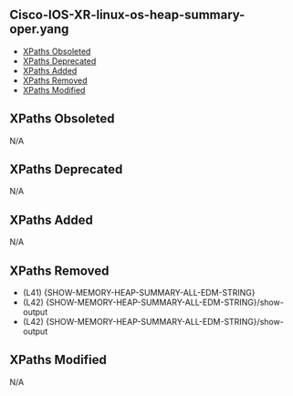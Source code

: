 ## Cisco-IOS-XR-linux-os-heap-summary-oper.yang

- [XPaths Obsoleted](#xpaths-obsoleted)
- [XPaths Deprecated](#xpaths-deprecated)
- [XPaths Added](#xpaths-added)
- [XPaths Removed](#xpaths-removed)
- [XPaths Modified](#xpaths-modified)

## XPaths Obsoleted

N/A

## XPaths Deprecated

N/A

## XPaths Added

N/A

## XPaths Removed

- (L41)	{SHOW-MEMORY-HEAP-SUMMARY-ALL-EDM-STRING}
- (L42)	{SHOW-MEMORY-HEAP-SUMMARY-ALL-EDM-STRING}/show-output
- (L42)	{SHOW-MEMORY-HEAP-SUMMARY-ALL-EDM-STRING}/show-output

## XPaths Modified

N/A

